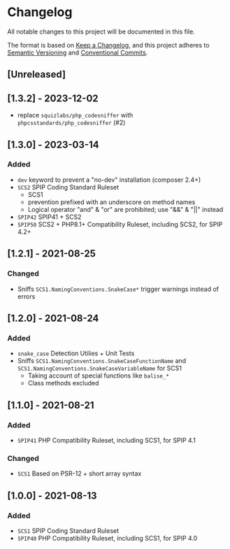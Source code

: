 # Changelog

All notable changes to this project will be documented in this file.

The format is based on [Keep a Changelog](https://keepachangelog.com/en/1.0.0/),
and this project adheres to [Semantic Versioning](https://semver.org/spec/v2.0.0.html) and
[Conventional Commits](https://www.conventionalcommits.org/en/v1.0.0/).

## [Unreleased]

## [1.3.2] - 2023-12-02

- replace `squizlabs/php_codesniffer` with `phpcsstandards/php_codesniffer` (#2)

## [1.3.0] - 2023-03-14

### Added

- `dev` keyword to prevent a "no-dev" installation (composer 2.4+)
- `SCS2` SPIP Coding Standard Ruleset
  - SCS1
  - prevention prefixed with an underscore on method names
  - Logical operator "and" & "or" are prohibited; use "&&"  & "||" instead
- `SPIP42` SPIP41 + SCS2
- `SPIP50` SCS2 + PHP8.1+ Compatibility Ruleset, including SCS2, for SPIP 4.2+

## [1.2.1] - 2021-08-25

### Changed

- Sniffs `SCS1.NamingConventions.SnakeCase*` trigger warnings instead of errors

## [1.2.0] - 2021-08-24

### Added

- `snake_case` Detection Utilies + Unit Tests
- Sniffs `SCS1.NamingConventions.SnakeCaseFunctionName` and `SCS1.NamingConventions.SnakeCaseVariableName` for SCS1
  - Taking account of special functions like `balise_*`
  - Class methods excluded

## [1.1.0] - 2021-08-21

### Added

- `SPIP41` PHP Compatibility Ruleset, including SCS1, for SPIP 4.1

### Changed

- `SCS1` Based on PSR-12 + short array syntax

## [1.0.0] - 2021-08-13

### Added

- `SCS1` SPIP Coding Standard Ruleset
- `SPIP40` PHP Compatibility Ruleset, including SCS1, for SPIP 4.0
